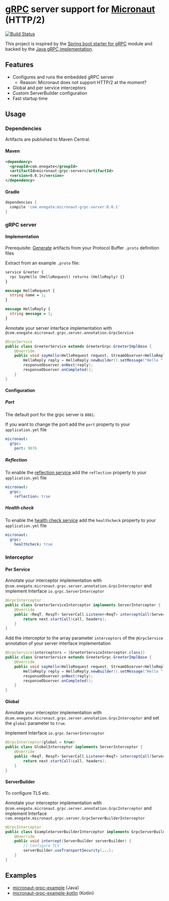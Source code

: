 # [gRPC](http://grpc.io) server support for [Micronaut](http://micronaut.io/) (HTTP/2)

[![Build Status](https://travis-ci.org/Enegate/micronaut-grpc-server.svg?branch=master)](https://travis-ci.org/Enegate/micronaut-grpc-server)

This project is inspired by the [Spring boot starter for gRPC](https://github.com/LogNet/grpc-spring-boot-starter) module and backed by the [Java gRPC implementation](https://github.com/grpc/grpc-java).

## Features
- Configures and runs the embedded gRPC server
  - Reason: Micronaut does not support HTTP/2 at the moment?
- Global and per service interceptors
- Custom ServerBuilder configuration
- Fast startup time

## Usage

### Dependencies
Artifacts are published to Maven Central.

#### Maven
````xml
<dependency>
  <groupId>com.enegate</groupId>
  <artifactId>micronaut-grpc-server</artifactId>
  <version>0.0.1</version>
</dependency>
````

#### Gradle
````gradle
dependencies {
  compile 'com.enegate:micronaut-grpc-server:0.0.1'
}
````

### gRPC server

#### Implementation
Prerequisite: [Generate](https://github.com/google/protobuf-gradle-plugin) artifacts from your Protocol Buffer ``.proto`` definition files

Extract from an example ``.proto`` file:

````proto
service Greeter {
  rpc SayHello (HelloRequest) returns (HelloReply) {}
}

message HelloRequest {
  string name = 1;
}

message HelloReply {
  string message = 1;
}
````

Annotate your server interface implementation with ``@com.enegate.micronaut.grpc.server.annotation.GrpcService``

````java
@GrpcService
public class GreeterService extends GreeterGrpc.GreeterImplBase {
    @Override
    public void sayHello(HelloRequest request, StreamObserver<HelloReply> responseObserver) {
        HelloReply reply = HelloReply.newBuilder().setMessage("Hello " + request.getName()).build();
        responseObserver.onNext(reply);
        responseObserver.onCompleted();
    }
}
````

#### Configuration

##### Port
The default port for the grpc server is ``8081``.

If you want to change the port add the ``port`` property to your ``application.yml`` file

````yaml
micronaut:
  grpc:
    port: 9876
````

##### Reflection
To enable the [reflection service](https://github.com/grpc/grpc-java/blob/master/services/src/main/proto/io/grpc/reflection/v1alpha/reflection.proto) add the ``reflection`` property to your ``application.yml`` file

````yaml
micronaut:
  grpc:
    reflection: true
````

##### Health check
To enable the [health check service](https://github.com/grpc/grpc-java/blob/master/services/src/main/proto/grpc/health/v1/health.proto) add the ``healthcheck`` property to your ``application.yml`` file

````yaml
micronaut:
  grpc:
    healthcheck: true
````

### Interceptor

#### Per Service
Annotate your interceptor implementation with ``@com.enegate.micronaut.grpc.server.annotation.GrpcInterceptor``
and implement Interface ``io.grpc.ServerInterceptor``

````java
@GrpcInterceptor
public class GreeterServiceInterceptor implements ServerInterceptor {
    @Override
    public <ReqT, RespT> ServerCall.Listener<ReqT> interceptCall(ServerCall<ReqT, RespT> call, Metadata headers, ServerCallHandler<ReqT, RespT> next) {
        return next.startCall(call, headers);
    }
}
````

Add the interceptor to the array parameter ``interceptors`` of the ``@GrpcService`` annotation  of your server interface implementation

````java
@GrpcService(interceptors = {GreeterServiceInterceptor.class})
public class GreeterService extends GreeterGrpc.GreeterImplBase {
    @Override
    public void sayHello(HelloRequest request, StreamObserver<HelloReply> responseObserver) {
        HelloReply reply = HelloReply.newBuilder().setMessage("Hello " + request.getName()).build();
        responseObserver.onNext(reply);
        responseObserver.onCompleted();
    }
}
````

#### Global
Annotate your interceptor implementation with ``@com.enegate.micronaut.grpc.server.annotation.GrpcInterceptor`` and set the ``global`` parameter to ``true``.

Implement Interface ``io.grpc.ServerInterceptor``

````java
@GrpcInterceptor(global = true)
public class GlobalInterceptor implements ServerInterceptor {
    @Override
    public <ReqT, RespT> ServerCall.Listener<ReqT> interceptCall(ServerCall<ReqT, RespT> call, Metadata headers, ServerCallHandler<ReqT, RespT> next) {
        return next.startCall(call, headers);
    }
}
````

#### ServerBuilder
To configure TLS etc.

Annotate your interceptor implementation with ``@com.enegate.micronaut.grpc.server.annotation.GrpcInterceptor``
and implement Interface ``com.enegate.micronaut.grpc.server.GrpcServerBuilderInterceptor``

````java
@GrpcInterceptor
public class ExampleServerBuilderInterceptor implements GrpcServerBuilderInterceptor {
    @Override
    public void intercept(ServerBuilder serverBuilder) {
        // Configure TLS
        serverBuilder.useTransportSecurity(...);
    }
}

````

## Examples

- [micronaut-grpc-example](https://github.com/Enegate/micronaut-grpc-example) (Java)
- [micronaut-grpc-example-kotlin](https://github.com/Enegate/micronaut-grpc-example-kotlin) (Kotlin)
